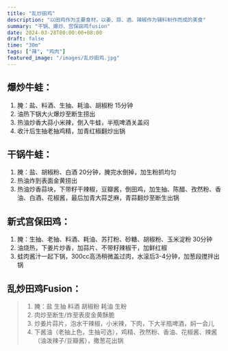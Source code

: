 ```yaml
---
title: "乱炒田鸡"
description: "以田鸡作为主要食材，以姜、蒜、酒、辣椒作为辅料制作而成的美食"
summary: "干锅、爆炒、宫保田鸡fusion"
date: 2024-03-28T00:00:00+08:00
draft: false
time: "30m"
tags: ["辣", "鸡肉"]
featured_image: "/images/乱炒田鸡.jpg"
---
```


## 爆炒牛蛙：
1. 腌：盐、料酒、生抽、耗油、胡椒粉 15分钟
2. 油热下锅大火爆炒至断生捞出
3. 热油炒香大蒜小米辣，倒入牛蛙，半瓶啤酒关盖闷
4. 收汁后生抽老抽鸡精，加青红椒翻炒出锅


## 干锅牛蛙：
1. 腌：盐、胡椒粉、白酒 20分钟，腌完水倒掉，加生粉抓均匀
2. 热油炸到表面金黄捞出
3. 热油炒香蒜块，下带籽干辣椒，豆瓣酱，倒田鸡，加生抽、陈醋、孜然粉、香油、白酒、花椒酱，最后加青大蒜芝麻，青蒜翻炒至断生出锅


## 新式宫保田鸡：
1. 腌：生抽、老抽、料酒、耗油、苏打粉、砂糖、胡椒粉、玉米淀粉 30分钟
2. 油烧热，下姜片炒香，加蒜片、不带籽辣椒干，加鲜红椒
3. 蛙肉酱汁一起下锅，300cc高汤稍微盖过肉，水滚后3-4分钟，加葱段搅拌出锅


## 乱炒田鸡Fusion：
> 1. 腌：盐 生抽 料酒 胡椒粉 耗油 生粉
> 2. 肉炒至断生/炸至表皮金黄酥脆
> 3. 炒姜片蒜片，泡水干辣椒，小米辣，下肉，下大半瓶啤酒，焖一会儿
> 4. 下酱油（老抽上色，生抽可选），鸡精、孜然粉、香油、花椒酱、辣酱（油泼辣子/豆瓣酱），撒葱花出锅 
